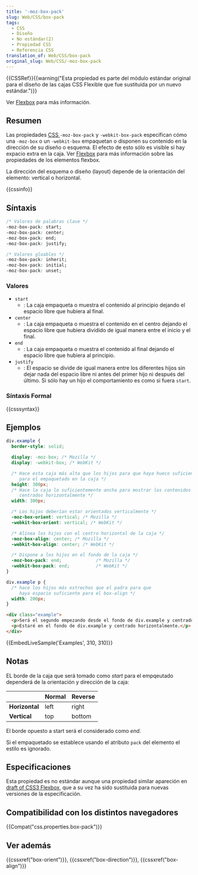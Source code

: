 ```yaml
---
title: '-moz-box-pack'
slug: Web/CSS/box-pack
tags:
  - CSS
  - Diseño
  - No estándar(2)
  - Propiedad CSS
  - Referencia CSS
translation_of: Web/CSS/box-pack
original_slug: Web/CSS/-moz-box-pack
---
```

{{CSSRef}}{{warning("Esta propiedad es parte del módulo estándar original para el diseño de las cajas CSS Flexible que fue sustituida por un nuevo estándar.")}}

Ver [Flexbox](/es/docs/Web/CSS/CSS_Flexible_Box_Layout/Using_CSS_flexible_boxes) para más información.

## Resumen

Las propiedades [CSS ](/es/docs/Web/CSS)`-moz-box-pack` y `-webkit-box-pack` especifican cómo una `-moz-box` o un `-webkit-box` empaquetan o disponen su contenido en la dirección de su diseño o esquema. El efecto de esto sólo es visible si hay expacio extra en la caja. Ver [Flexbox](/es/docs/Web/CSS/CSS_Flexible_Box_Layout/Using_CSS_flexible_boxes#Flexible_box_properties) para más información sobre las propiedades de los elementos flexbox.

La dirección del esquema o diseño (layout) depende de la orientación del elemento: vertical o horizontal.

{{cssinfo}}

## Síntaxis

```css
/* Valores de palabras clave */
-moz-box-pack: start;
-moz-box-pack: center;
-moz-box-pack: end;
-moz-box-pack: justify;

/* Valores gloables */
-moz-box-pack: inherit;
-moz-box-pack: initial;
-moz-box-pack: unset;
```

### Valores

- `start`
  - : La caja empaqueta o muestra el contenido al principio dejando el espacio libre que hubiera al final.
- `center`
  - : La caja empaqueta o muestra el contenido en el centro dejando el espacio libre que hubiera dividido de igual manera entre el inicio y el final.
- `end`
  - : La caja empaqueta o muestra el contenido al final dejando el espacio libre que hubiera al principio.
- `justify`
  - : El espacio se divide de igual manera entre los diferentes hijos sin dejar nada del espacio libre ni antes del primer hijo ni después del último. Si sólo hay un hijo el comportamiento es como si fuera `start`.

### Síntaxis Formal

{{csssyntax}}

## Ejemplos

```css
div.example {
  border-style: solid;

  display: -moz-box; /* Mozilla */
  display: -webkit-box; /* WebKit */

  /* Hace esta caja más alta que los hijos para que haya hueco suficiente
     para el empaquetado en la caja */
  height: 300px;
  /* Hace la caja lo suficientemente ancha para mostrar los contenidos
     centrados horizontalmente */
  width: 300px;

  /* Los hijos deberían estar orientados verticalmente */
  -moz-box-orient: vertical; /* Mozilla */
  -webkit-box-orient: vertical; /* WebKit */

  /* Alínea los hijos con el centro horizontal de la caja */
  -moz-box-align: center; /* Mozilla */
  -webkit-box-align: center; /* WebKit */

  /* Dispone a los hijos en el fondo de la caja */
  -moz-box-pack: end;             /* Mozilla */
  -webkit-box-pack: end;          /* WebKit */
}

div.example p {
  /* hace los hijos más estrechos que el padra para que
     haya espacio suficiente para el box-align */
  width: 200px;
}
```

```html
<div class="example">
  <p>Será el segundo empezando desde el fondo de div.example y centrado horizontalmente.</p>
  <p>Estaré en el fondo de div.example y centrado horizontalmente.</p>
</div>
```

{{EmbedLiveSample('Examples', 310, 310)}}

## Notas

EL borde de la caja que será tomado como _start_ para el empqeutado dependerá de la orientación y dirección de la caja:

|                | **Normal** | **Reverse** |
| -------------- | ---------- | ----------- |
| **Horizontal** | left       | right       |
| **Vertical**   | top        | bottom      |

El borde opuesto a start será el considerado como _end_.

Si el empaquetado se establece usando el atributo `pack` del elemento el estilo es ignorado.

## Especificaciones

Esta propiedad es no estándar aunque una propiedad similar apareción en [draft of CSS3 Flexbox](http://www.w3.org/TR/2009/WD-css3-flexbox-20090723/), que a su vez ha sido sustituida para nuevas versiones de la especificación.

## Compatibilidad con los distintos navegadores

{{Compat("css.properties.box-pack")}}

## Ver además

{{cssxref("box-orient")}}, {{cssxref("box-direction")}}, {{cssxref("box-align")}}
